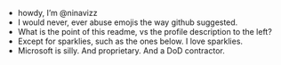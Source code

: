 - howdy, I’m @ninavizz
- I would never, ever abuse emojis the way github suggested.
- What is the point of this readme, vs the profile description to the left?
- Except for sparklies, such as the ones below. I love sparklies. 
- Microsoft is silly. And proprietary. And a DoD contractor. 

<!---
ninavizz/ninavizz is a ✨ special ✨ repository because its `README.md` (this file) appears on your GitHub profile.
You can click the Preview link to take a look at your changes.
--->
